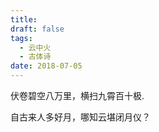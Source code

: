 ```yaml
---
title: 
draft: false
tags:
  - 云中火
  - 古体诗
date: 2018-07-05
---
```

伏卷碧空八万里，横扫九霄百十极.

自古来人多好月，哪知云堪闭月仪？